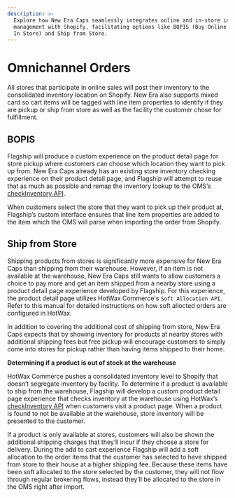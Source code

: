 ```yaml
---
description: >-
  Explore how New Era Caps seamlessly integrates online and in-store inventory
  management with Shopify, facilitating options like BOPIS (Buy Online Pick-Up
  In Store) and Ship from Store.
---
```


# Omnichannel Orders

All stores that participate in online sales will post their inventory to the consolidated inventory location on Shopify. New Era also supports mixed card so cart items will be tagged with line item properties to identify if they are pickup or ship from store as well as the facility the customer chose for fulfillment.

## BOPIS

Flagship will produce a custom experience on the product detail page for store pickup where customers can choose which location they want to pick up from. New Era Caps already has an existing store inventory checking experience on their product detail page, and Flagship will attempt to reuse that as much as possible and remap the inventory lookup to the OMS’s [checkInventory API](\(https:/docs.hotwax.co/integration-resources-1/v/hotwax-commerce/apis/inventory/check-inventory/\)/).

When customers select the store that they want to pick up their product at, Flagship’s custom interface ensures that line item properties are added to the item which the OMS will parse when importing the order from Shopify.

## Ship from Store

Shipping products from stores is significantly more expensive for New Era Caps than shipping from their warehouse. However, if an item is not available at the warehouse, New Era Caps still wants to allow customers a choice to pay more and get an item shipped from a nearby store using a product detail page experience developed by Flagship. For this experience, the product detail page utilizes HotWax Commerce's `Soft Allocation API`. Refer to this manual for detailed instructions on how soft allocted orders are configured in HotWax.

In addition to covering the additional cost of shipping from store, New Era Caps expects that by showing inventory for products at nearby stores with additional shipping fees but free pickup will encourage customers to simply come into stores for pickup rather than having items shipped to their home.

**Determining if a product is out of stock at the warehouse**

HotWax Commerce pushes a consolidated inventory level to Shopify that doesn’t segregate inventory by facility. To determine if a product is available to ship from the warehouse, Flagship will develop a custom product detail page experience that checks inventory at the warehouse using HotWax’s [checkInventory API](\(https:/docs.hotwax.co/integration-resources-1/v/hotwax-commerce/apis/inventory/check-inventory/\)/) when customers visit a product page. When a product is found to not be available at the warehouse, store inventory will be presented to the customer.

If a product is only available at stores, customers will also be shown the additional shipping charges that they’ll incur if they choose a store for delivery. During the add to cart experience Flagship will add a soft allocation to the order items that the customer has selected to have shipped from store to their house at a higher shipping fee. Because these items have been soft allocated to the store selected by the customer, they will not flow through regular brokering flows, instead they’ll be allocated to the store in the OMS right after import.
